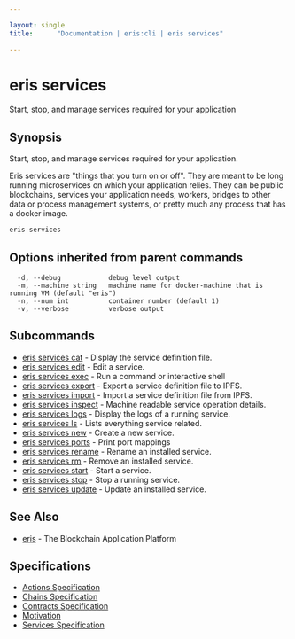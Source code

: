 ```yaml
---

layout: single
title:      "Documentation | eris:cli | eris services"

---
```


# eris services

Start, stop, and manage services required for your application

## Synopsis

Start, stop, and manage services required for your application.

Eris services are "things that you turn on or off". They are meant to be long
running microservices on which your application relies. They can be public
blockchains, services your application needs, workers, bridges to other data
or process management systems, or pretty much any process that has a docker
image.

```bash
eris services
```

## Options inherited from parent commands

```
  -d, --debug            debug level output
  -m, --machine string   machine name for docker-machine that is running VM (default "eris")
  -n, --num int          container number (default 1)
  -v, --verbose          verbose output
```

## Subcommands

* [eris services cat](/docs/documentation/cli/0.11.0/eris_services_cat/)	 - Display the service definition file.
* [eris services edit](/docs/documentation/cli/0.11.0/eris_services_edit/)	 - Edit a service.
* [eris services exec](/docs/documentation/cli/0.11.0/eris_services_exec/)	 - Run a command or interactive shell
* [eris services export](/docs/documentation/cli/0.11.0/eris_services_export/)	 - Export a service definition file to IPFS.
* [eris services import](/docs/documentation/cli/0.11.0/eris_services_import/)	 - Import a service definition file from IPFS.
* [eris services inspect](/docs/documentation/cli/0.11.0/eris_services_inspect/)	 - Machine readable service operation details.
* [eris services logs](/docs/documentation/cli/0.11.0/eris_services_logs/)	 - Display the logs of a running service.
* [eris services ls](/docs/documentation/cli/0.11.0/eris_services_ls/)	 - Lists everything service related.
* [eris services new](/docs/documentation/cli/0.11.0/eris_services_new/)	 - Create a new service.
* [eris services ports](/docs/documentation/cli/0.11.0/eris_services_ports/)	 - Print port mappings
* [eris services rename](/docs/documentation/cli/0.11.0/eris_services_rename/)	 - Rename an installed service.
* [eris services rm](/docs/documentation/cli/0.11.0/eris_services_rm/)	 - Remove an installed service.
* [eris services start](/docs/documentation/cli/0.11.0/eris_services_start/)	 - Start a service.
* [eris services stop](/docs/documentation/cli/0.11.0/eris_services_stop/)	 - Stop a running service.
* [eris services update](/docs/documentation/cli/0.11.0/eris_services_update/)	 - Update an installed service.

## See Also

* [eris](/docs/documentation/cli/0.11.0/eris/)	 - The Blockchain Application Platform

## Specifications

* [Actions Specification](/docs/documentation/cli/0.11.0/actions_specification/)
* [Chains Specification](/docs/documentation/cli/0.11.0/chains_specification/)
* [Contracts Specification](/docs/documentation/cli/0.11.0/contracts_specification/)
* [Motivation](/docs/documentation/cli/0.11.0/motivation/)
* [Services Specification](/docs/documentation/cli/0.11.0/services_specification/)

